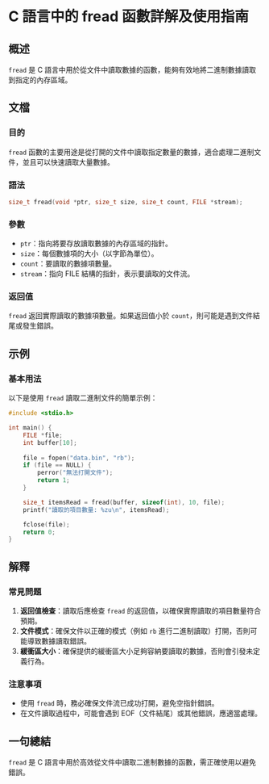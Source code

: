 <!--
Meta Description: # C 語言中的 fread 函數詳解及使用指南 ## 概述 `fread` 是 C 語言中用於從文件中讀取數據的函數，能夠有效地將二進制數據讀取到指定的內存區域。 ## 文檔 ### 目的 `fread` 函數的主要用途是從打開的文件中讀取指定數量的數據，適合處理二進制文件，並且可以快速讀取大量數...
Meta Keywords: fread, file, size_t, count, int
-->

# C 語言中的 fread 函數詳解及使用指南

## 概述
`fread` 是 C 語言中用於從文件中讀取數據的函數，能夠有效地將二進制數據讀取到指定的內存區域。

## 文檔
### 目的
`fread` 函數的主要用途是從打開的文件中讀取指定數量的數據，適合處理二進制文件，並且可以快速讀取大量數據。

### 語法
```c
size_t fread(void *ptr, size_t size, size_t count, FILE *stream);
```

### 參數
- `ptr`：指向將要存放讀取數據的內存區域的指針。
- `size`：每個數據項的大小（以字節為單位）。
- `count`：要讀取的數據項數量。
- `stream`：指向 FILE 結構的指針，表示要讀取的文件流。

### 返回值
`fread` 返回實際讀取的數據項數量。如果返回值小於 `count`，則可能是遇到文件結尾或發生錯誤。

## 示例
### 基本用法
以下是使用 `fread` 讀取二進制文件的簡單示例：

```c
#include <stdio.h>

int main() {
    FILE *file;
    int buffer[10];
    
    file = fopen("data.bin", "rb");
    if (file == NULL) {
        perror("無法打開文件");
        return 1;
    }

    size_t itemsRead = fread(buffer, sizeof(int), 10, file);
    printf("讀取的項目數量: %zu\n", itemsRead);

    fclose(file);
    return 0;
}
```

## 解釋
### 常見問題
1. **返回值檢查**：讀取后應檢查 `fread` 的返回值，以確保實際讀取的項目數量符合預期。
2. **文件模式**：確保文件以正確的模式（例如 `rb` 進行二進制讀取）打開，否則可能導致數據讀取錯誤。
3. **緩衝區大小**：確保提供的緩衝區大小足夠容納要讀取的數據，否則會引發未定義行為。

### 注意事項
- 使用 `fread` 時，務必確保文件流已成功打開，避免空指針錯誤。
- 在文件讀取過程中，可能會遇到 EOF（文件結尾）或其他錯誤，應適當處理。

## 一句總結
`fread` 是 C 語言中用於高效從文件中讀取二進制數據的函數，需正確使用以避免錯誤。